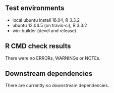## Test environments
* local ubuntu install 16.04, R 3.3.2
* ubuntu 12.04.5 (on travis-ci), R 3.3.2
* win-builder (devel and release)

## R CMD check results
There were no ERRORs, WARNINGs or NOTEs.

## Downstream dependencies
There are currently no downstream dependencies.